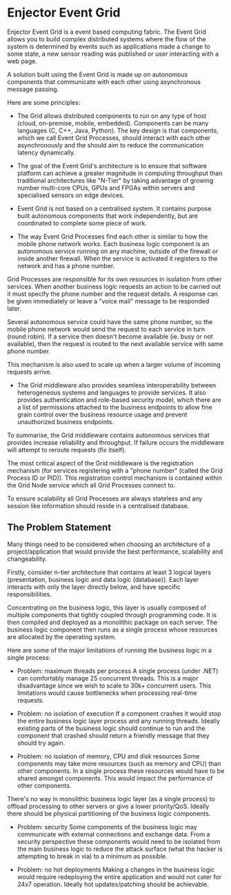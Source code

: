 # Enjector Event Grid
Enjector Event Grid is a event based computing fabric. The Event Grid allows you to build complex distributed systems where the flow of the system is determined by events such as applications made a change to some state, a new sensor reading was published or user interacting with a web page.



A solution built using the Event Grid is made up on autonomous components that communicate with each other using asynchronous message passing.

Here are some principles:

* The Grid allows distributed components to run on any type of host (cloud, on-premise, mobile, embedded). Components can be many languages (C, C++, Java, Python). The key design is that components, which we call Event Grid Processes, should interact with each other asynchronously and the should aim to reduce the communication latency dynamically.

* The goal of the Event Grid's architecture is to ensure that software platform can achieve a greater magnitude in computing throughput than traditional architectures like "N-Tier" by taking advantage of growing number multi-core CPUs, GPUs and FPGAs within servers and specialised sensors on edge devices.

* Event Grid is not based on a centralised system. It contains purpose built autonomous components that work independently, but are coordinated to complete some piece of work.

* The way Event Grid Processes find each other is similar to how the mobile phone network works. Each business logic component is an autonomous service running on any machine, outside of the firewall or inside another firewall. When the service is activated it registers to the network and has a phone number. 

Grid Processes are responsible for its own resources in isolation from other services. When another business logic requests an action to be carried out it must specify the phone number and the request details. A response can be given immediately or leave a "voice mail" message to be responded later.

Several autonomous service could have the same phone number, so the mobile phone network would send the request to each service in turn (round robin). If a service then doesn't become available (ie. busy or not available), then the request is routed to the next available service with same phone number.

This mechanism is also used to scale up when a larger volume of incoming requests arrive.

* The Grid middleware also provides seamless interoperability between heterogeneous systems and languages to provide services.  It also provides authentication and role-based security model, which there are a list of permissions attached to the business endpoints to allow fine grain control over the business resource usage and prevent unauthorized business endpoints.

To summarise, the Grid middleware contains autonomous services that provides increase reliability and throughput.  If failure occurs the middleware will attempt to reroute requests (fix itself). 

The most critical aspect of the Grid middleware is the registration mechanism (for services registering with a "phone number" (called the Grid Process ID or PID)). This registration control mechanism is contained within the Grid Node service which all Grid Processes connect to. 

To ensure scalability all Grid Processes are always stateless and any session like information should reside in a centralised database.



## The Problem Statement
Many things need to be considered when choosing an architecture of a project/application that would provide the best performance, scalability and changeability. 

Firstly, consider n-tier architecture that contains at least 3 logical layers (presentation, business logic and data logic (database)).  Each layer interacts with only the layer directly below, and have specific responsibilities. 

Concentrating on the business logic, this layer is usually composed of multiple components that tightly coupled through programming code. It is then compiled and deployed as a monolithic package on each server. The business logic component then runs as a single process whose resources are allocated by the operating system. 

Here are some of the major limitations of running the business logic in a single process:

*	Problem: maximum threads per process
A single process (under .NET) can comfortably manage 25 concurrent threads. This is a major disadvantage since we wish to scale to 30k+ concurrent users. This limitations would cause bottlenecks when processing real-time requests.

*	Problem: no isolation of execution
If a component crashes it would stop the entire business logic layer process and any running threads. Ideally existing parts of the business logic should continue to run and the component that crashed should return a friendly message that they should try again.

*	Problem:  no isolation of memory, CPU and disk resources
Some components  may take more resources (such as memory and CPU) than other components. In a single process these resources would have to be shared amongst components. This would impact the performance of other components.

There's no way in monolithic business logic layer (as a single process) to offload processing to other servers or give a lower priority/QoS. Ideally there should be physical partitioning of the business logic components.

*	Problem: security
Some components of the business logic may communicate with external connections and exchange data. From a security perspective these components would need to be isolated from the main business logic to reduce the attack surface (what the hacker is attempting to break in via) to a minimum as possible.

*	Problem: no hot deployments
Making a changes in the business logic would require redeploying the entire application and would not cater for 24x7 operation. Ideally hot updates/patching should be achievable.
